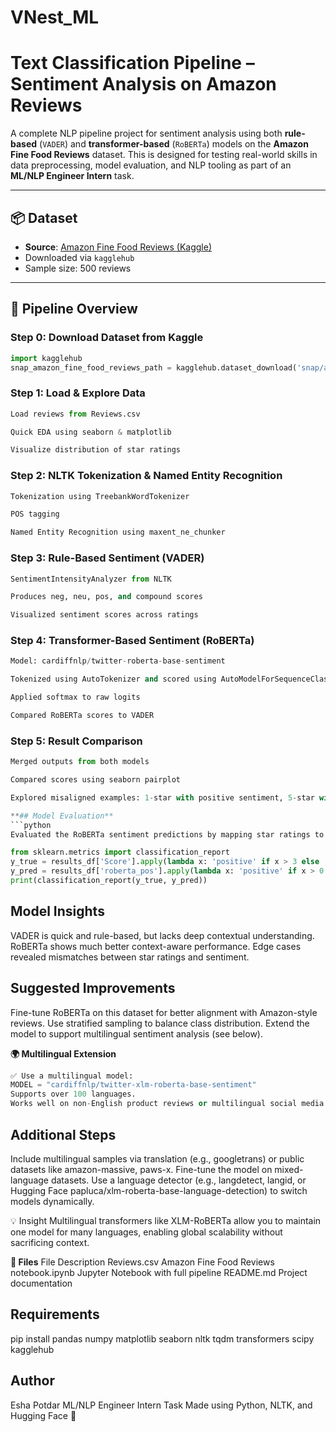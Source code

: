 # VNest_ML
# Text Classification Pipeline – Sentiment Analysis on Amazon Reviews

A complete NLP pipeline project for sentiment analysis using both **rule-based** (`VADER`) and **transformer-based** (`RoBERTa`) models on the **Amazon Fine Food Reviews** dataset. This is designed for testing real-world skills in data preprocessing, model evaluation, and NLP tooling as part of an **ML/NLP Engineer Intern** task.

---

## 📦 Dataset

- **Source**: [Amazon Fine Food Reviews (Kaggle)](https://www.kaggle.com/datasets/snap/amazon-fine-food-reviews)
- Downloaded via `kagglehub`
- Sample size: 500 reviews

---

## 🔁 Pipeline Overview

### Step 0: Download Dataset from Kaggle

```python
import kagglehub
snap_amazon_fine_food_reviews_path = kagglehub.dataset_download('snap/amazon-fine-food-reviews')
```
### Step 1: Load & Explore Data
```python
Load reviews from Reviews.csv

Quick EDA using seaborn & matplotlib

Visualize distribution of star ratings
```
### Step 2: NLTK Tokenization & Named Entity Recognition
```python
Tokenization using TreebankWordTokenizer

POS tagging

Named Entity Recognition using maxent_ne_chunker
```
### Step 3: Rule-Based Sentiment (VADER)
```python
SentimentIntensityAnalyzer from NLTK

Produces neg, neu, pos, and compound scores

Visualized sentiment scores across ratings
```
### Step 4: Transformer-Based Sentiment (RoBERTa)
```python
Model: cardiffnlp/twitter-roberta-base-sentiment

Tokenized using AutoTokenizer and scored using AutoModelForSequenceClassification

Applied softmax to raw logits

Compared RoBERTa scores to VADER
```
### Step 5: Result Comparison
```python
Merged outputs from both models

Compared scores using seaborn pairplot

Explored misaligned examples: 1-star with positive sentiment, 5-star with negative sentiment

**## Model Evaluation**
```python
Evaluated the RoBERTa sentiment predictions by mapping star ratings to binary sentiment (positive if score > 3):

from sklearn.metrics import classification_report
y_true = results_df['Score'].apply(lambda x: 'positive' if x > 3 else 'negative')
y_pred = results_df['roberta_pos'].apply(lambda x: 'positive' if x > 0.5 else 'negative')
print(classification_report(y_true, y_pred))
```
## Model Insights
VADER is quick and rule-based, but lacks deep contextual understanding.
RoBERTa shows much better context-aware performance.
Edge cases revealed mismatches between star ratings and sentiment.

## Suggested Improvements
Fine-tune RoBERTa on this dataset for better alignment with Amazon-style reviews.
Use stratified sampling to balance class distribution.
Extend the model to support multilingual sentiment analysis (see below).

**🌍 Multilingual Extension**
```python
✅ Use a multilingual model:
MODEL = "cardiffnlp/twitter-xlm-roberta-base-sentiment"
Supports over 100 languages.
Works well on non-English product reviews or multilingual social media posts.
```
## Additional Steps
Include multilingual samples via translation (e.g., googletrans) or public datasets like amazon-massive, paws-x.
Fine-tune the model on mixed-language datasets.
Use a language detector (e.g., langdetect, langid, or Hugging Face papluca/xlm-roberta-base-language-detection) to switch models dynamically.

💡 Insight
Multilingual transformers like XLM-RoBERTa allow you to maintain one model for many languages, enabling global scalability without sacrificing context.

**📁 Files**
File	Description
Reviews.csv	Amazon Fine Food Reviews
notebook.ipynb	Jupyter Notebook with full pipeline
README.md	Project documentation

## Requirements
pip install pandas numpy matplotlib seaborn nltk tqdm transformers scipy kagglehub

## Author
Esha Potdar
ML/NLP Engineer Intern Task
Made using Python, NLTK, and Hugging Face 🤗
